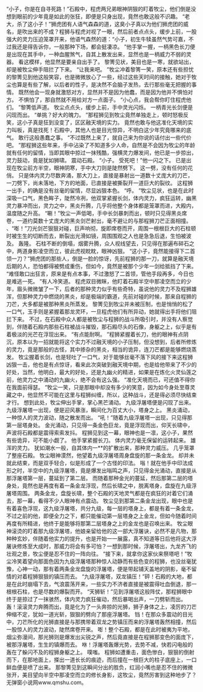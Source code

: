 “小子，你是在自寻死路！”石殿中，程虎两兄弟眼神阴狠的盯着牧尘，他们倒是没想到眼前的少年竟是如此的张狂，即便是只身出现，竟然也敢这般不识趣。
“老大，杀了这小子！”狮虎团有人语气森森的道，这臭小子真以为他们狮虎团的威名，是吹出来的不成？程狮与程虎对视了一眼，然后前者点点头，缓步上前，一股强大的灵力压迫笼罩开来，他语气森然的道：“小子，初生牛犊虽然气势可嘉，不过我还是得告诉你，一般那种下场，都会挺凄凉。
”他手掌一握，一柄黑色长刀便是出现在其手中，一种血腥煞气，自其上散发出来，显然也是一柄威力不弱的灵器。
看这模样，他显然是要亲自出手了。
黎箐见状，美目也是一寒，就欲站出，却是被牧尘伸手阻拦了下来。
“让我来吧。
”牧尘冲着黎箐一笑，原本还有些担忧的黎箐见到他这般笑容，也是微微放心了一些，经过这些天时间的接触，她对于牧尘也算是有些了解，以后者的性子，是决然不会脑子发热，去行那些毫无把握的事情。
既然他会一现身就激怒对方，显然并不是因为他蠢，而是因为他并不惧怕对方。
不惧怕了，那自然就不用给对方一点面子。
“小心点，我会帮你盯住程虎他们。
”黎箐低声道。
牧尘点点头，缓步上前，手中灵光闪烁。
一柄青光长剑便是闪现而出。
“单挑？好大的魄力。
”那程狮见到牧尘竟然单独走上，顿时怒极反笑，这小子真是狂到没变了，区区融天境的实力。
竟然也敢与他这准化天境的实力叫板，真是找死！石殿中，其他人也是目光惊异，不明白这少年究竟哪来的底气。
敢行这般愚蠢之事。
“不过既然上来了，就自己来为你说的话付出一些代价吧。
”那程狮这些年来，手中沾染了不知道多少人命，自然是不会因为牧尘的年龄就有任何的留情，当即其眼中掠过一抹残酷，强横灵力爆发间，他已是一步掠出，灵力鼓动，竟是犹如狮啸。
震动石殿。
“小子。
受死吧！”他一闪之下。
已是出现在牧尘前方半空，眼神阴寒，手中大刀则是陡然劈下。
这一劈，没有任何的花俏。
只是体内灵力尽数奔涌，那大刀上，直接是暴射出一道数十丈庞大的刀芒，一刀劈下，尚未落地，下方的地面，已直接是被撕裂开一道巨大的裂纹。
这程狮一出手，的确是没有丝毫的留情，尽显凶狠本色。
“呼。
”牧尘见状，也是在此时深吸一口气，黑色眸子，陡然冷冽，他双掌紧握长剑，体内灵力，疯狂运转，幽黑灵力暴冲而出，灵力之中，黑炎升腾，几乎将他整个身体都是笼罩而进，大殿内，温度随之升高。
“唰！”牧尘一声低喝，手中长剑暴刺而出，顿时只见得黑炎席卷，一道约莫数十丈庞大的黑炎剑芒射出，毫不避让的与那程狮刀芒正面相撞。
、“嘭！”刀光剑芒狠狠对碰，巨声响彻，旋即席卷而开，周围一根根巨大的石柱顿时被生生的切断而去，断裂出光滑如镜，周围围观之人也是急急后退，生怕被波及。
轰隆。
石柱不断的倒塌，烟雾升腾，众人视线望去，只见得在那遍布碎石之中，两道身影凌空而立，彼此虎视眈眈，眼神凶狠。
“这小子，竟然能接得下二首领一刀？”狮虎团的那些人，倒是一脸的惊讶，先前程狮的那一刀，就算是融天境后期的人，恐怕都得被劈成重伤，但如今，竟然是被那个少年一剑给抵挡了下来。
“难怪敢口出狂言，原来是有点本事，不过激怒了二首领，管他手段再多，今日也是难逃一死。
”有人冷笑道。
程虎双目微眯，他盯着石殿半空中那凌空而立的少年，眉头微微皱了一下，后者的那种灵力似乎有些奇特，虽说他的灵力不及程狮雄浑，但那种灵力中燃烧的黑炎，却是极端的霸道，先前对碰的时候，那来自程狮的刀芒，大多都是被那种黑炎所蒸发。
黎箐见到牧尘并未被压制，也是悄悄的松了一口气，玉手则是紧握着那龙灵环，一旦程虎他们有所异动，她就得出手将他们阻拦下来。
不过，在石殿中众人都是被牧尘与程狮的战斗所吸引时，并没有人察觉到，伴随着石殿内那些石柱被战斗摧毁，那石殿尽头的石像，身躯之上，似乎是有着极淡的光芒在浮现出来。
“有点能耐啊。
”程狮紧握着长刀，他的眼神有点阴沉，原本以为一招就能将这个实力不过融天境的小子压制，但没想到，后者所修炼的灵力，竟是那般的古怪，其中掺杂的黑炎，相当的诡异，连刀芒都是能够燃烧蒸发。
牧尘握着长剑，也是轻吐了一口气，对于能够丝毫不落下风的接下来这程狮凶狠一击，他也是有点惊讶，看来此次突破到融天境中期，也是给他带来了不少的好处，当然，他明白，最大的好处，还是九幽火的精进，如果是在炼化火灵仙莲之前，他灵力之中涌动的九幽火，绝不会有这么强。
“准化天境而已，可还值不得你在我面前得瑟。
”牧尘一笑，只是那眼中却没有多少的笑意，因为如今身处至尊灵藏之中，他显然不可能在这里与程狮纠缠，所以，这种战斗，还是得必须尽快结束才行。
想到此处，牧尘伸出手掌，掌心黑芒涌动。
九级浮屠塔便是闪现了出来。
九级浮屠塔一出现，便是迎风暴涨，瞬间化为百丈大小，塔身之上。
黑炎涌动，一种惊人的灵力波动，随之散发而出。
“吼！”随着九级浮屠塔一出现，只见得那第一层塔身处。
金光涌动，只见得一条金色巨龙，竟是浮现而出，仰天长啸中，声波将石殿都是震得索索发抖。
程狮见到这一幕，眼神也是一凛，这小子，果然有些诡异，可不能小觑了。
他手掌紧握长刀。
体内灵力毫无保留的运转起来。
雄浑的灵力。
犹如潮水一般，自其体内一**的扩散出来，那种灵力威压。
几乎笼罩了整座石殿。
牧尘眼神漠然，他望着九级浮屠塔周身盘旋的那一条金龙。
却并未就此结束，而是双手轻合，似是形成了一个古怪的印法。
嗡！就在他手中印法成形之时，半空中的九级浮屠塔，竟是爆发出嗡鸣之声，只见得金光涌动，直接是从那浮屠塔第一层，蔓延到了第二层。
而随着那种金光的蔓延，然后那第二层的塔身处，竟然也是再度有着一条金龙浮现，然后长啸之中，脱离塔身，盘旋在九级浮屠塔周围。
两条金龙，盘旋长啸，整个石殿的天地灵气都是在疯狂的对着它们涌去，那一幕，看得不少人眼神有点震动。
牧尘见到那第二条金龙出现，眼中也是有着喜色浮现，这九级浮屠塔，共分九级，每一层的塔身上，都是有着一条金龙，不过之前的他，即便全力之下，都只能催动第一层塔身之上金龙，但如今随着时间再度有所精进，他终于是能够将那第二层塔身之上的金龙也是召唤出来。
牧尘眼神滚烫的盯着那九级浮屠塔，他娘亲留给他的这一部大浮屠诀，必然不是凡物，那种种玄妙，伴随着他实力的提升，也是开始一一展露，真不知道等日后他将这大浮屠诀修炼至大成时，那威力将会有多可怕？一想到那时候，浮屠塔出，九龙齐飞的壮观之景，牧尘便是忍不住的一阵向往。
“接下来，就拿你这家伙来祭塔吧！”牧尘冷笑着望向那面色因为九级浮屠塔那种惊人动静而有些色变的程狮，也没丝毫犹豫，心神一动，那有着两条金龙盘旋的浮屠塔，便是带起铺天盖地的阴影，毫不留情的对着程狮狠狠的镇压而去。
“九级浮屠塔，双龙镇压！”砰！石殿的大地，都是在此时崩塌下去，气浪震荡开来，一些实力不济者直接是被震得吐血倒退，那一根根石柱，也是尽数的爆裂而开。
“天狮斩！”见到浮屠塔这般阵仗，那程狮眼中终于是掠过了一抹骇然，体内灵力疯狂催动，然后暴喝出声，一刀劈斩而出。
轰！滚滚灵力奔腾而出，竟是化为了一头奔掠的光狮，狮子身体之上，凌厉的刀芒伸缩不定，犹如一道光斩，狠狠的劈向了那座浮屠塔。
铛！在那众多震动的目光中，刀芒所化的光狮直接是与那携带着双龙之势镇压而来的浮屠塔轰然相撞，然后一股惊人的灵力波动，陡然席卷开来。
嘭！整个石殿，都是在此时被夷为平地，烟尘弥漫间，那光狮则是爆发出尖锐之声，然后竟直接是在程狮那变色的面庞下，被那浮屠塔，生生的镇爆而去。
咻！浮屠塔轰爆光势，去势不减，快若闪电般的轰在了躲闪不及的程狮身躯之上。
噗嗤。
程狮如遭重击，面色惨白，狠狠的倒射而下，在那地面上，搽出一道长长的痕迹，而后撞在一根巨大的柱子底座上，一口鲜血便是喷了出来。
那黎箐见到这瞬间分出的胜负，红润小嘴也是忍不住的微微张开，美目望向半空中那凌空而立的修长身影，这牧尘，竟然厉害到这种地步了？无弹窗小说网www.qmshu.com。
